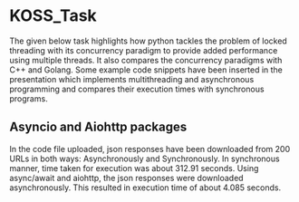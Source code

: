# KOSS_Task
The given below task highlights how python tackles the problem of locked threading with its concurrency paradigm to provide added performance using multiple threads. It also compares the concurrency paradigms with C++ and Golang.
Some example code snippets have been inserted in the presentation which implements multithreading and asynchronous programming and compares their execution times with synchronous programs.
## Asyncio and Aiohttp packages
In the code file uploaded, json responses have been downloaded from 200 URLs in both ways: Asynchronously and Synchronously.
In synchronous manner, time taken for execution was about 312.91 seconds.
Using async/await and aiohttp, the json responses were downloaded asynchronously. This resulted in execution time of about 4.085 seconds.

